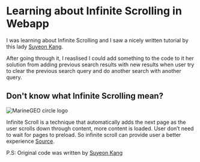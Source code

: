 # Learning about Infinite Scrolling in Webapp

I was learning about Infinite Scrolling and I saw a nicely written tutorial by this lady [Suyeon Kang](https://medium.com/suyeonme/react-how-to-implement-an-infinite-scroll-749003e9896a).

After going through it, I reaslised I could add something to the code to it her solution from adding previous search results with new results when user try to clear the previous search query and do another search with another query.

## Don't know what Infinite Scrolling mean?
<img src="https://miro.medium.com/max/1370/1*yNUa-2SQpaRvIvaNG8ceBA.png" alt="MarineGEO circle logo" />

Infinite Scroll is a technique that automatically adds the next page as the user scrolls down through content, more content is loaded. User don’t need to wait for pages to preload. So infinite scroll can provide user a better experience [Source](https://medium.com/suyeonme/react-how-to-implement-an-infinite-scroll-749003e9896a).


P.S: Original code was written by [Suyeon Kang](https://github.com/suyeonme)

